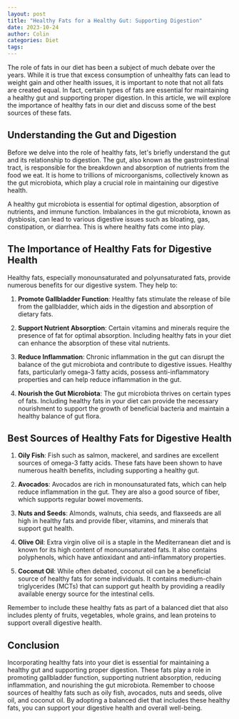```yaml
---
layout: post
title: "Healthy Fats for a Healthy Gut: Supporting Digestion"
date: 2023-10-24
author: Colin
categories: Diet
tags: 
---
```


The role of fats in our diet has been a subject of much debate over the years. While it is true that excess consumption of unhealthy fats can lead to weight gain and other health issues, it is important to note that not all fats are created equal. In fact, certain types of fats are essential for maintaining a healthy gut and supporting proper digestion. In this article, we will explore the importance of healthy fats in our diet and discuss some of the best sources of these fats.

## Understanding the Gut and Digestion

Before we delve into the role of healthy fats, let's briefly understand the gut and its relationship to digestion. The gut, also known as the gastrointestinal tract, is responsible for the breakdown and absorption of nutrients from the food we eat. It is home to trillions of microorganisms, collectively known as the gut microbiota, which play a crucial role in maintaining our digestive health.

A healthy gut microbiota is essential for optimal digestion, absorption of nutrients, and immune function. Imbalances in the gut microbiota, known as dysbiosis, can lead to various digestive issues such as bloating, gas, constipation, or diarrhea. This is where healthy fats come into play.

## The Importance of Healthy Fats for Digestive Health

Healthy fats, especially monounsaturated and polyunsaturated fats, provide numerous benefits for our digestive system. They help to:

1. **Promote Gallbladder Function**: Healthy fats stimulate the release of bile from the gallbladder, which aids in the digestion and absorption of dietary fats.

2. **Support Nutrient Absorption**: Certain vitamins and minerals require the presence of fat for optimal absorption. Including healthy fats in your diet can enhance the absorption of these vital nutrients.

3. **Reduce Inflammation**: Chronic inflammation in the gut can disrupt the balance of the gut microbiota and contribute to digestive issues. Healthy fats, particularly omega-3 fatty acids, possess anti-inflammatory properties and can help reduce inflammation in the gut.

4. **Nourish the Gut Microbiota**: The gut microbiota thrives on certain types of fats. Including healthy fats in your diet can provide the necessary nourishment to support the growth of beneficial bacteria and maintain a healthy balance of gut flora.

## Best Sources of Healthy Fats for Digestive Health

1. **Oily Fish**: Fish such as salmon, mackerel, and sardines are excellent sources of omega-3 fatty acids. These fats have been shown to have numerous health benefits, including supporting a healthy gut.

2. **Avocados**: Avocados are rich in monounsaturated fats, which can help reduce inflammation in the gut. They are also a good source of fiber, which supports regular bowel movements.

3. **Nuts and Seeds**: Almonds, walnuts, chia seeds, and flaxseeds are all high in healthy fats and provide fiber, vitamins, and minerals that support gut health.

4. **Olive Oil**: Extra virgin olive oil is a staple in the Mediterranean diet and is known for its high content of monounsaturated fats. It also contains polyphenols, which have antioxidant and anti-inflammatory properties.

5. **Coconut Oil**: While often debated, coconut oil can be a beneficial source of healthy fats for some individuals. It contains medium-chain triglycerides (MCTs) that can support gut health by providing a readily available energy source for the intestinal cells.

Remember to include these healthy fats as part of a balanced diet that also includes plenty of fruits, vegetables, whole grains, and lean proteins to support overall digestive health.

## Conclusion

Incorporating healthy fats into your diet is essential for maintaining a healthy gut and supporting proper digestion. These fats play a role in promoting gallbladder function, supporting nutrient absorption, reducing inflammation, and nourishing the gut microbiota. Remember to choose sources of healthy fats such as oily fish, avocados, nuts and seeds, olive oil, and coconut oil. By adopting a balanced diet that includes these healthy fats, you can support your digestive health and overall well-being.